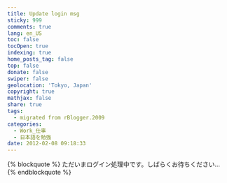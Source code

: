 ```yaml
---
title: Update login msg
sticky: 999
comments: true
lang: en_US
toc: false
tocOpen: true
indexing: true
home_posts_tag: false
top: false
donate: false
swiper: false
geolocation: 'Tokyo, Japan'
copyright: true
mathjax: false
share: true
tags:
  - migrated from rBlogger.2009
categories:
  - Work_仕事
  - 日本語を勉強
date: 2012-02-08 09:18:33
---
```

{% blockquote %}
 ただいまログイン処理中です。しばらくお待ちください...
{% endblockquote %}

